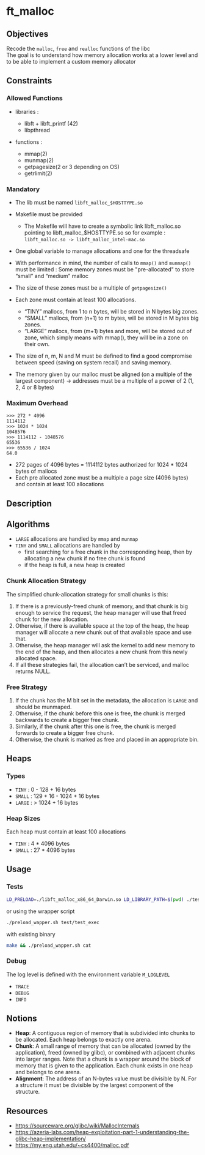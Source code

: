 # ft_malloc


## Objectives

Recode the `malloc`, `free` and `realloc` functions of the libc   
The goal is to understand how memory allocation works at a lower level and to be able to implement a custom memory allocator  


## Constraints

### Allowed Functions

- libraries :
    - libft + libft_printf (42)
    - libpthread 

- functions :
    - mmap(2)
    - munmap(2)
    - getpagesize(2 or 3 depending on OS)
    - getrlimit(2)

### Mandatory

- The lib must be named `libft_malloc_$HOSTTYPE.so`
- Makefile must be provided
    - The Makefile will have to create a symbolic link libft_malloc.so pointing to libft_malloc_$HOSTTYPE.so so for example : `libft_malloc.so -> libft_malloc_intel-mac.so`
- One global variable to manage allocations and one for the threadsafe
- With performance in mind, the number of calls to `mmap()` and `munmap()` must be limited : Some memory zones must be "pre-allocated" to store “small” and “medium” malloc
- The size of these zones must be a multiple of `getpagesize()`
- Each zone must contain at least 100 allocations.
    - “TINY” mallocs, from 1 to n bytes, will be stored in N bytes big zones.
    - “SMALL” mallocs, from (n+1) to m bytes, will be stored in M bytes big zones.
    - “LARGE” mallocs, from (m+1) bytes and more, will be stored out of zone, which simply means with mmap(), they will be in a zone on their own.
- The size of n, m, N and M must be defined to find a good compromise between speed (saving on system recall) and saving memory.

- The memory given by our malloc must be aligned (on a multiple of the largest component) -> addresses must be a multiple of a power of 2 (1, 2, 4 or 8 bytes)

### Maximum Overhead

```
>>> 272 * 4096
1114112
>>> 1024 * 1024
1048576
>>> 1114112 - 1048576
65536
>>> 65536 / 1024
64.0
```

- 272 pages of 4096 bytes = 1114112 bytes authorized for 1024 * 1024 bytes of mallocs  
- Each pre allocated zone must be a multiple a page size (4096 bytes) and contain at least 100 allocations

## Description


## Algorithms

- `LARGE` allocations are handled by `mmap` and `munmap`
- `TINY` and `SMALL` allocations are handled by 
    - first searching for a free chunk in the corresponding heap, then by allocating a new chunk if no free chunk is found
    - if the heap is full, a new heap is created


### Chunk Allocation Strategy

The simplified chunk-allocation strategy for small chunks is this:     

1) If there is a previously-freed chunk of memory, and that chunk is big enough to service the request, the heap manager will use that freed chunk for the new allocation.
2) Otherwise, if there is available space at the top of the heap, the heap manager will allocate a new chunk out of that available space and use that.
3) Otherwise, the heap manager will ask the kernel to add new memory to the end of the heap, and then allocates a new chunk from this newly allocated space.
4) If all these strategies fail, the allocation can’t be serviced, and malloc returns NULL.

### Free Strategy

1) If the chunk has the M bit set in the metadata, the allocation is `LARGE` and should be munmaped.
2) Otherwise, if the chunk before this one is free, the chunk is merged backwards to create a bigger free chunk.
3) Similarly, if the chunk after this one is free, the chunk is merged forwards to create a bigger free chunk.
4) Otherwise, the chunk is marked as free and placed in an appropriate bin.


## Heaps


### Types

- `TINY` : 0 - 128 + 16 bytes
- `SMALL` : 129 + 16 - 1024 + 16 bytes
- `LARGE` : > 1024 + 16  bytes


### Heap Sizes

Each heap must contain at least 100 allocations  

- `TINY` : 4 * 4096 bytes
- `SMALL` : 27 * 4096 bytes


## Usage

### Tests
```bash
LD_PRELOAD=./libft_malloc_x86_64_Darwin.so LD_LIBRARY_PATH=$(pwd) ./test/test_exec
```

or using the wrapper script
```bash
./preload_wapper.sh test/test_exec
```

with existing binary
```bash
make && ./preload_wapper.sh cat
```

### Debug

The log level is defined with the environment variable `M_LOGLEVEL`
- `TRACE`
- `DEBUG`
- `INFO`

## Notions


- **Heap**: A contiguous region of memory that is subdivided into chunks to be allocated. Each heap belongs to exactly one arena.
- **Chunk**: A small range of memory that can be allocated (owned by the application), freed (owned by glibc), or combined with adjacent chunks into larger ranges. Note that a chunk is a wrapper around the block of memory that is given to the application. Each chunk exists in one heap and belongs to one arena.
- **Alignment**: The address of an N-bytes value must be divisible by N. For a structure it must be divisible by the largest component of the structure.

## Resources

- https://sourceware.org/glibc/wiki/MallocInternals
- https://azeria-labs.com/heap-exploitation-part-1-understanding-the-glibc-heap-implementation/
- https://my.eng.utah.edu/~cs4400/malloc.pdf


